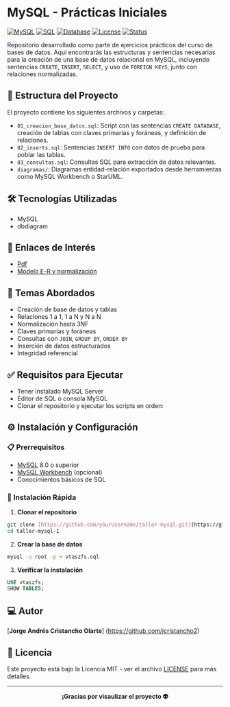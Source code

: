 # MySQL - Prácticas Iniciales

[![MySQL](https://img.shields.io/badge/MySQL-8.0+-4479A1?style=for-the-badge&logo=mysql&logoColor=white)](https://www.mysql.com/)
[![SQL](https://img.shields.io/badge/SQL-Query-336791?style=for-the-badge&logo=sql&logoColor=white)](https://www.w3schools.com/sql/)
[![Database](https://img.shields.io/badge/Database-Relational-336791?style=for-the-badge&logo=database&logoColor=white)](https://en.wikipedia.org/wiki/Relational_database)
[![License](https://img.shields.io/badge/License-MIT-yellow.svg?style=for-the-badge)](https://opensource.org/licenses/MIT)
[![Status](https://img.shields.io/badge/Status-Completed-brightgreen?style=for-the-badge)](https://github.com/yourusername/taller-mysql)


Repositorio desarrollado como parte de ejercicios prácticos del curso de bases de datos. Aquí encontrarás las estructuras y sentencias necesarias para la creación de una base de datos relacional en MySQL, incluyendo sentencias `CREATE`, `INSERT`, `SELECT`, y uso de `FOREIGN KEYS`, junto con relaciones normalizadas.


## 📁 Estructura del Proyecto

El proyecto contiene los siguientes archivos y carpetas:

- `01_creacion_base_datos.sql`: Script con las sentencias `CREATE DATABASE`, creación de tablas con claves primarias y foráneas, y definición de relaciones.
- `02_inserts.sql`: Sentencias `INSERT INTO` con datos de prueba para poblar las tablas.
- `03_consultas.sql`: Consultas SQL para extracción de datos relevantes.
- `diagramas/`: Diagramas entidad-relación exportados desde herramientas como MySQL Workbench o StarUML.

## 🛠️ Tecnologías Utilizadas

- MySQL
- dbdiagram


## 🔗 Enlaces de Interés

- [Pdf](https://github.com/jcristancho2/my_sql_1/blob/main/Taller%20Mysql.pdf)
- [Modelo E-R y normalización](https://dbdiagram.io/d/68599f89f039ec6d36862fda)

## 📌 Temas Abordados

- Creación de base de datos y tablas
- Relaciones 1 a 1, 1 a N y N a N
- Normalización hasta 3NF
- Claves primarias y foráneas
- Consultas con `JOIN`, `GROUP BY`, `ORDER BY`
- Inserción de datos estructurados
- Integridad referencial

## ✅ Requisitos para Ejecutar

- Tener instalado MySQL Server
- Editor de SQL o consola MySQL
- Clonar el repositorio y ejecutar los scripts en orden:

## ⚙️ Instalación y Configuración

### 📋 Prerrequisitos

- [MySQL](https://www.mysql.com/downloads/) 8.0 o superior
- [MySQL Workbench](https://www.mysql.com/products/workbench/) (opcional)
- Conocimientos básicos de SQL

### 🚀 Instalación Rápida

1. **Clonar el repositorio**
```bash
git clone [https://github.com/yourusername/taller-mysql.git](https://github.com/jcristancho2/my_sql_1.git)
cd taller-mysql-1
```

2. **Crear la base de datos**
```bash
mysql -u root -p < vtaszfs.sql
```

3. **Verificar la instalación**
```sql
USE vtaszfs;
SHOW TABLES;
```


## 💻 Autor

[**Jorge Andrés Cristancho Olarte**]  (https://github.com/jcristancho2)

## 📄 Licencia

Este proyecto está bajo la Licencia MIT - ver el archivo [LICENSE](LICENSE) para más detalles.

---

<div align="center">

**¡Gracias por visaulizar el proyecto 👽️**


</div>
